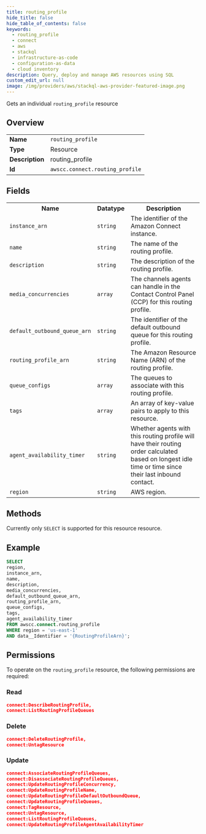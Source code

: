 ```yaml
---
title: routing_profile
hide_title: false
hide_table_of_contents: false
keywords:
  - routing_profile
  - connect
  - aws
  - stackql
  - infrastructure-as-code
  - configuration-as-data
  - cloud inventory
description: Query, deploy and manage AWS resources using SQL
custom_edit_url: null
image: /img/providers/aws/stackql-aws-provider-featured-image.png
---
```

Gets an individual <code>routing_profile</code> resource

## Overview
<table><tbody>
<tr><td><b>Name</b></td><td><code>routing_profile</code></td></tr>
<tr><td><b>Type</b></td><td>Resource</td></tr>
<tr><td><b>Description</b></td><td>routing_profile</td></tr>
<tr><td><b>Id</b></td><td><code>awscc.connect.routing_profile</code></td></tr>
</tbody></table>

## Fields
<table><tbody>
<tr><th>Name</th><th>Datatype</th><th>Description</th></tr>
<tr><td><code>instance_arn</code></td><td><code>string</code></td><td>The identifier of the Amazon Connect instance.</td></tr>
<tr><td><code>name</code></td><td><code>string</code></td><td>The name of the routing profile.</td></tr>
<tr><td><code>description</code></td><td><code>string</code></td><td>The description of the routing profile.</td></tr>
<tr><td><code>media_concurrencies</code></td><td><code>array</code></td><td>The channels agents can handle in the Contact Control Panel (CCP) for this routing profile.</td></tr>
<tr><td><code>default_outbound_queue_arn</code></td><td><code>string</code></td><td>The identifier of the default outbound queue for this routing profile.</td></tr>
<tr><td><code>routing_profile_arn</code></td><td><code>string</code></td><td>The Amazon Resource Name (ARN) of the routing profile.</td></tr>
<tr><td><code>queue_configs</code></td><td><code>array</code></td><td>The queues to associate with this routing profile.</td></tr>
<tr><td><code>tags</code></td><td><code>array</code></td><td>An array of key-value pairs to apply to this resource.</td></tr>
<tr><td><code>agent_availability_timer</code></td><td><code>string</code></td><td>Whether agents with this routing profile will have their routing order calculated based on longest idle time or time since their last inbound contact.</td></tr>
<tr><td><code>region</code></td><td><code>string</code></td><td>AWS region.</td></tr>

</tbody></table>

## Methods
Currently only <code>SELECT</code> is supported for this resource resource.

## Example
```sql
SELECT
region,
instance_arn,
name,
description,
media_concurrencies,
default_outbound_queue_arn,
routing_profile_arn,
queue_configs,
tags,
agent_availability_timer
FROM awscc.connect.routing_profile
WHERE region = 'us-east-1'
AND data__Identifier = '{RoutingProfileArn}';
```

## Permissions

To operate on the <code>routing_profile</code> resource, the following permissions are required:

### Read
```json
connect:DescribeRoutingProfile,
connect:ListRoutingProfileQueues
```

### Delete
```json
connect:DeleteRoutingProfile,
connect:UntagResource
```

### Update
```json
connect:AssociateRoutingProfileQueues,
connect:DisassociateRoutingProfileQueues,
connect:UpdateRoutingProfileConcurrency,
connect:UpdateRoutingProfileName,
connect:UpdateRoutingProfileDefaultOutboundQueue,
connect:UpdateRoutingProfileQueues,
connect:TagResource,
connect:UntagResource,
connect:ListRoutingProfileQueues,
connect:UpdateRoutingProfileAgentAvailabilityTimer
```

